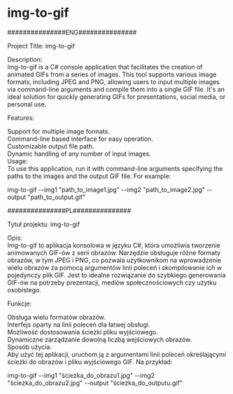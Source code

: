 # img-to-gif

###############ENG###############<br>

Project Title: img-to-gif<br>


Description:<br>
Img-to-gif is a C# console application that facilitates the creation of animated GIFs from a series of images. This tool supports various image formats, including JPEG and PNG, allowing users to input multiple images via command-line arguments and compile them into a single GIF file. It's an ideal solution for quickly generating GIFs for presentations, social media, or personal use.<br>

Features:<br>

Support for multiple image formats.<br>
Command-line based interface for easy operation.<br>
Customizable output file path.<br>
Dynamic handling of any number of input images.<br>
Usage:<br>
To use this application, run it with command-line arguments specifying the paths to the images and the output GIF file. For example:<br>


img-to-gif --img1 "path_to_image1.jpg" --img2 "path_to_image2.jpg" --output "path_to_output.gif"<br>


###############PL###############<br>

Tytuł projektu: img-to-gif<br>


Opis:<br>
Img-to-gif to aplikacja konsolowa w języku C#, która umożliwia tworzenie animowanych GIF-ów z serii obrazów. Narzędzie obsługuje różne formaty obrazów, w tym JPEG i PNG, co pozwala użytkownikom na wprowadzenie wielu obrazów za pomocą argumentów linii poleceń i skompilowanie ich w pojedynczy plik GIF. Jest to idealne rozwiązanie do szybkiego generowania GIF-ów na potrzeby prezentacji, mediów społecznościowych czy użytku osobistego.<br>

Funkcje:<br>

Obsługa wielu formatów obrazów.<br>
Interfejs oparty na linii poleceń dla łatwej obsługi.<br>
Możliwość dostosowania ścieżki pliku wyjściowego.<br>
Dynamiczne zarządzanie dowolną liczbą wejściowych obrazów.<br>
Sposób użycia:<br>
Aby użyć tej aplikacji, uruchom ją z argumentami linii poleceń określającymi ścieżki do obrazów i pliku wyjściowego GIF. Na przykład:<br>


img-to-gif --img1 "ścieżka_do_obrazu1.jpg" --img2 "ścieżka_do_obrazu2.jpg" --output "ścieżka_do_outputu.gif"
